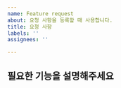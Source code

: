 ```yaml
---
name: Feature request
about: 요청 사항을 등록할 때 사용합니다.
title: 요청 사항
labels: ''
assignees: ''

---
```


## 필요한 기능을 설명해주세요
